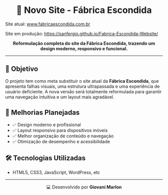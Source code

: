 <h1 align="center">🌟 Novo Site - Fábrica Escondida</h1>
<p>Site atual: <a  href="https://www.fabricaescondida.com.br" target="_blank">www.fabricaescondida.com.br</a></p>
<p>Site em produção: <a href="https://sanfergio.github.io/Fabrica-Escondida-Website/" target="_blank">https://sanfergio.github.io/Fabrica-Escondida-Website/</a></p>

<p align="center">
  <strong>Reformulação completa do site da Fábrica Escondida, trazendo um design moderno, responsivo e funcional.</strong>
</p>

---

<h2>🚀 Objetivo</h2>
<p>
  O projeto tem como meta substituir o site atual da <strong>Fábrica Escondida</strong>, que apresenta falhas visuais, uma estrutura ultrapassada e uma experiência de usuário deficiente. A nova versão será totalmente reformulada para garantir uma navegação intuitiva e um layout mais agradável.
</p>

<h2>🎨 Melhorias Planejadas</h2>
<ul>
  <li>✅ Design moderno e profissional</li>
  <li>✅ Layout responsivo para dispositivos móveis</li>
  <li>✅ Melhor organização de conteúdo e navegação</li>
  <li>✅ Otimização de desempenho e acessibilidade</li>
</ul>

<h2>🛠️ Tecnologias Utilizadas</h2>
<ul>
  <li>HTML5, CSS3, JavaScript, WordPress, etc </li>
</ul>


---

<p align="center">💻 Desenvolvido por <strong>Giovani Marlon</strong></p>
